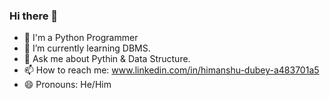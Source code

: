 ### Hi there 👋


- 🔭 I'm a Python Programmer
- 🌱 I’m currently learning DBMS.
- 💬 Ask me about Pythin & Data Structure.
- 📫 How to reach me: www.linkedin.com/in/himanshu-dubey-a483701a5
- 😄 Pronouns: He/Him


